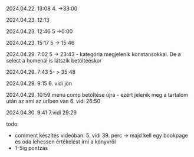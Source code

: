 2024.04.22.  13:08 
        4. ->33:00

2024.04.23. 12:13

<!---
    - lenyíló lista - könyv kategóriák - fantasy, rom, horror
    - képekhez berakni egy egy könyvklépet, ami az adott kategórián belül meg fog jelenni.
    - for ciklussal fogom, és az adott kategória képét kirakom egymás után, úgy hogy egy sorban max 3 legyen
-->

2024.04.23. 12:46
    5 ->0:00
    
2024.04.23. 15:17
    5 -> 15:46

2024.04.29. 7:02
    5 -> 23:43 - kategória megjelenik konstansokkal. De a select a homenál is látszik betöltééskor

2024.04.29. 7:43
    5- > 35:48

2024.04.29. 9:15
    6. vidi jön

2024.04.29. 10:59
    menu comp betöltése újra - ezért jelenik meg a tartalom után az ami az urlben van 
    6. vidi 26:50

2024.04.30. 9:41
    7.vidi 29:29

todo: 
- comment készítés videóban: 5. vidi 39. perc -> majd kell egy bookpage és oda lehessen értékelést írni a könyvről
- 1-5ig pontzás